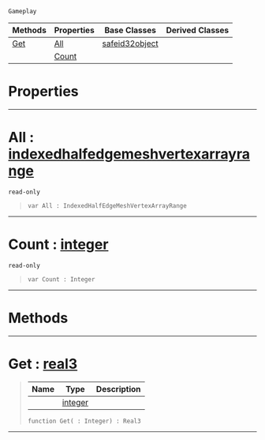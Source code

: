  `Gameplay`

|Methods|Properties|Base Classes|Derived Classes|
|---|---|---|---|
|[ Get](https://github.com/zeroengineteam/ZeroDocs/blob/master/code_reference/class_reference/indexedhalfedgemeshvertexarray.markdown#get-zero-engine-document)|[ All](https://github.com/zeroengineteam/ZeroDocs/blob/master/code_reference/class_reference/indexedhalfedgemeshvertexarray.markdown#all-zero-engine-document)|[safeid32object](https://github.com/zeroengineteam/ZeroDocs/blob/master/code_reference/class_reference/safeid32object.markdown)| |
| |[ Count](https://github.com/zeroengineteam/ZeroDocs/blob/master/code_reference/class_reference/indexedhalfedgemeshvertexarray.markdown#count-zero-engine-docume)| | |


 #  Properties


---  
 #  All : [indexedhalfedgemeshvertexarrayrange](https://github.com/zeroengineteam/ZeroDocs/blob/master/code_reference/class_reference/indexedhalfedgemeshvertexarrayrange.markdown)

 `read-only`

> 
> ``` lang=cpp, name=Zilch
> var All : IndexedHalfEdgeMeshVertexArrayRange


---  
 #  Count : [integer](https://github.com/zeroengineteam/ZeroDocs/blob/master/code_reference/zilch_base_types/integer.markdown)

 `read-only`

> 
> ``` lang=cpp, name=Zilch
> var Count : Integer


---  
 #  Methods


---  
 #  Get : [real3](https://github.com/zeroengineteam/ZeroDocs/blob/master/code_reference/zilch_base_types/real3.markdown)

> 
> |Name|Type|Description|
> |---|---|---|
> ||[integer](https://github.com/zeroengineteam/ZeroDocs/blob/master/code_reference/zilch_base_types/integer.markdown)| |
> ``` lang=cpp, name=Zilch
> function Get( : Integer) : Real3
> ``` 


---  
 

 
